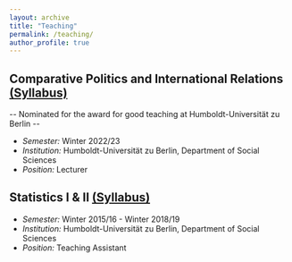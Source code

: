 ```yaml
---
layout: archive
title: "Teaching"
permalink: /teaching/
author_profile: true
---
```

## Comparative Politics and International Relations [(Syllabus)]() 
-- Nominated for the award for good teaching at Humboldt-Universität zu Berlin --  
* *Semester:*  Winter 2022/23  
* *Institution:* Humboldt-Universität zu Berlin, Department of Social Sciences   
* *Position:* Lecturer    



## Statistics I & II [(Syllabus)]()  
* *Semester:*  Winter 2015/16 - Winter 2018/19  
* *Institution:* Humboldt-Universität zu Berlin, Department of Social Sciences   
* *Position:* Teaching Assistant 
